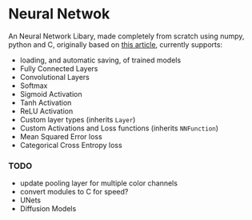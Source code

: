 # Neural Netwok
An Neural Network Libary, made completely from scratch using numpy, python and C, originally based on [this article](https://towardsdatascience.com/math-neural-network-from-scratch-in-python-d6da9f29ce65), currently supports:
- loading, and automatic saving, of trained models
- Fully Connected Layers
- Convolutional Layers
- Softmax
- Sigmoid Activation
- Tanh Activation
- ReLU Activation
- Custom layer types (inherits `Layer`)
- Custom Activations and Loss functions (inherits `NNFunction`)
- Mean Squared Error loss
- Categorical Cross Entropy loss

### TODO
- update pooling layer for multiple color channels
- convert modules to C for speed?
- UNets
- Diffusion Models

